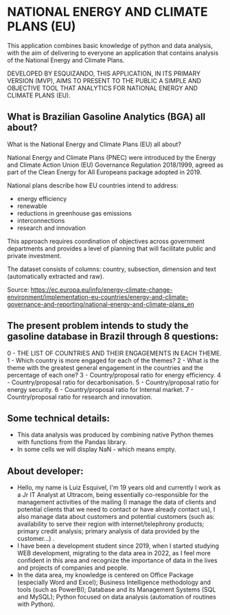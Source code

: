 # NATIONAL ENERGY AND CLIMATE PLANS (EU)
This application combines basic knowledge of python and data analysis, with the aim of delivering to everyone an application that contains analysis of the National Energy and Climate Plans.

DEVELOPED BY ESQUIZANDO, THIS APPLICATION, IN ITS PRIMARY VERSION (MVP), AIMS TO PRESENT TO THE PUBLIC A SIMPLE AND OBJECTIVE TOOL THAT ANALYTICS FOR NATIONAL ENERGY AND CLIMATE PLANS (EU).

## What is Brazilian Gasoline Analytics (BGA) all about?
What is the National Energy and Climate Plans (EU) all about?

National Energy and Climate Plans (PNEC) were introduced by the Energy and Climate Action Union (EU) Governance Regulation 2018/1999, agreed as part of the Clean Energy for All Europeans package adopted in 2019.

National plans describe how EU countries intend to address:
- energy efficiency
- renewable
- reductions in greenhouse gas emissions
- interconnections
- research and innovation

This approach requires coordination of objectives across government departments and provides a level of planning that will facilitate public and private investment.

The dataset consists of columns: country, subsection, dimension and text (automatically extracted and raw).

Source: https://ec.europa.eu/info/energy-climate-change-environment/implementation-eu-countries/energy-and-climate-governance-and-reporting/national-energy-and-climate-plans_en

## The present problem intends to study the gasoline database in Brazil through 8 questions:
0 - THE LIST OF COUNTRIES AND THEIR ENGAGEMENTS IN EACH THEME.
1 - Which country is more engaged for each of the themes?
2 - What is the theme with the greatest general engagement in the countries and the percentage of each one?
3 - Country/proposal ratio for energy efficiency.
4 - Country/proposal ratio for decarbonisation.
5 - Country/proposal ratio for energy security.
6 - Country/proposal ratio for Internal market.
7 - Country/proposal ratio for research and innovation.

## Some technical details:
- This data analysis was produced by combining native Python themes with functions from the Pandas library.
- In some cells we will display NaN - which means empty.

## About developer:
- Hello, my name is Luiz Esquivel, I'm 19 years old and currently I work as a Jr IT Analyst at Ultracom, being essentially co-responsible for the management activities of the mailing (I manage the data of clients and potential clients that we need to contact or have already contact us), I also manage data about customers and potential customers (such as: availability to serve their region with internet/telephrony products; primary credit analysis; primary analysis of data provided by the customer...) .
- I have been a development student since 2019, when I started studying WEB development, migrating to the data area in 2022, as I feel more confident in this area and recognize the importance of data in the lives and projects of companies and people.
- In the data area, my knowledge is centered on Office Package (especially Word and Excel); Business Intelligence methodology and tools (such as PowerBI); Database and its Management Systems (SQL and MySQL); Python focused on data analysis (automation of routines with Python).
